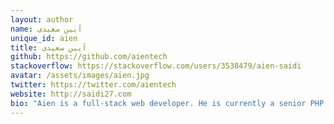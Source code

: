 ```yaml
---
layout: author
name: آیین سعیدی
unique_id: aien
title: آیین سعیدی
github: https://github.com/aientech
stackoverflow: https://stackoverflow.com/users/3538479/aien-saidi
avatar: /assets/images/aien.jpg
twitter: https://twitter.com/aientech
website: http://saidi27.com
bio: "Aien is a full-stack web developer. He is currently a senior PHP developer and works with popular frameworks (e.g Symfony, etc), also popular JavaScript frameworks like React and Next.js. He is passionate about learning new things and technologies."
---
```

